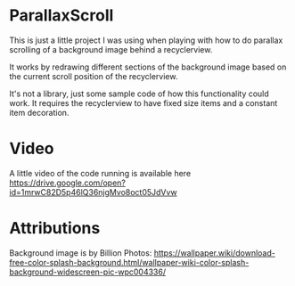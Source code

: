 ParallaxScroll
==============
This is just a little project I was using when playing with how to do parallax scrolling of a background image behind a recyclerview.

It works by redrawing different sections of the background image based on the current scroll position of the recyclerview.

It's not a library, just some sample code of how this functionality could work.  It requires the recyclerview to have fixed size items and a constant item decoration.

Video
======
A little video of the code running is available here https://drive.google.com/open?id=1mrwC82D5p46lQ36njgMvo8oct05JdVvw

Attributions
============
Background image is by Billion Photos:
https://wallpaper.wiki/download-free-color-splash-background.html/wallpaper-wiki-color-splash-background-widescreen-pic-wpc004336/
